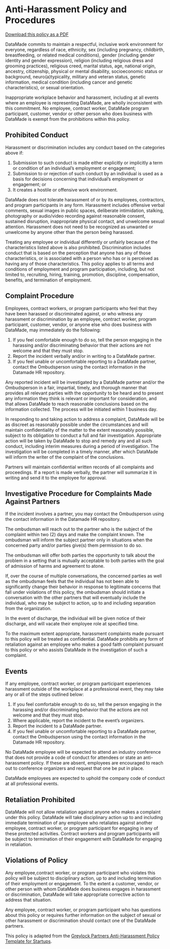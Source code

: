 # Anti-Harassment Policy and Procedures

[Download this policy as a PDF](https://datamade.us/documents/DataMade%20Anti-Harassment%20Policy%20and%20Procedures-v1.2.pdf)

DataMade commits to maintain a respectful, inclusive work environment for everyone, regardless of race, ethnicity, sex (including pregnancy, childbirth, breastfeeding, or related medical conditions), gender (including gender identity and gender expression), religion (including religious dress and grooming practices), religious creed, marital status, age, national origin, ancestry, citizenship, physical or mental disability, socioeconomic status or background, neuro(a)typicality, military and veteran status, genetic information, medical condition (including cancer and genetic characteristics), or sexual orientation.

Inappropriate workplace behavior and harassment, including at all events where an employee is representing DataMade, are wholly inconsistent with this commitment. No employee, contract worker, DataMade program participant, customer, vendor or other person who does business with DataMade is exempt from the prohibitions within this policy.

## Prohibited Conduct

Harassment or discrimination includes any conduct based on the categories above if:

1. Submission to such conduct is made either explicitly or implicitly a term or condition of an individual’s employment or engagement;
2. Submission to or rejection of such conduct by an individual is used as a basis for decisions concerning that individual’s employment or engagement; or
3. It creates a hostile or offensive work environment.

DataMade does not tolerate harassment of or by its employees, contractors, and program participants in any form. Harassment includes offensive verbal comments, sexual images in public spaces, deliberate intimidation, stalking, photography or audio/video recording against reasonable consent, sustained disruption, inappropriate physical contact, and unwelcome sexual attention. Harassment does not need to be recognized as unwanted or unwelcome by anyone other than the person being harassed.

Treating any employee or individual differently or unfairly because of the characteristics listed above is also prohibited. Discrimination includes conduct that is based on the perception that anyone has any of those characteristics, or is associated with a person who has or is perceived as having any of those characteristics. This policy applies to all terms and conditions of employment and program participation, including, but not limited to, recruiting, hiring, training, promotion, discipline, compensation, benefits, and termination of employment.

## Complaint Procedure

Employees, contract workers, or program participants who feel that they have been harassed or discriminated against, or who witness any harassment or discrimination by an employee, contract worker, program participant, customer, vendor, or anyone else who does business with DataMade, may immediately do the following:

1. If you feel comfortable enough to do so, tell the person engaging in the harassing and/or discriminating behavior that their actions are not welcome and that they must stop.
2. Report the incident verbally and/or in writing to a DataMade partner.
3. If you feel unable or uncomfortable reporting to a DataMade partner, contact the Ombudsperson using the contact information in the Datamade HR repository.

Any reported incident will be investigated by a DataMade partner and/or the Ombudsperson in a fair, impartial, timely, and thorough manner that provides all relevant parties with the opportunity to be heard and to present any information they think is relevant or important for consideration, and that allows DataMade to reach reasonable conclusions based on the information collected. The process will be initiated within 1 business day.

In responding to and taking action to address a complaint, DataMade will be as discreet as reasonably possible under the circumstances and will maintain confidentiality of the matter to the extent reasonably possible, subject to its obligation to conduct a full and fair investigation. Appropriate action will be taken by DataMade to stop and remedy any and all such conduct, including interim measures during a period of investigation. The investigation will be completed in a timely manner, after which DataMade will inform the writer of the complaint of the conclusions.

Partners will maintain confidential written records of all complaints and proceedings. If a report is made verbally, the partner will summarize it in writing and send it to the employee for approval.

## Investigative Procedure for Complaints Made Against Partners

If the incident involves a partner, you may contact the Ombudsperson using the contact information in the Datamade HR repository.

The ombudsman will reach out to the partner who is the subject of the complaint within two (2) days and make the complaint known. The ombudsman will inform the subject partner only in situations when the concerned party and/or parties give(s) them permission to do so.

The ombudsman will offer both parties the opportunity to talk about the problem in a setting that is mutually acceptable to both parties with the goal of admission of harms and agreement to atone.

If, over the course of multiple conversations, the concerned parties as well as the ombudsman feels that the individual has not been able to significantly change their behavior in response to legitimate concerns that fall under violations of this policy, the ombudsman should initiate a conversation with the other partners that will eventually include the individual, who may be subject to action, up to and including separation from the organization.

In the event of discharge, the individual will be given notice of their discharge, and will vacate their employee role at specified time.

To the maximum extent appropriate, harassment complaints made pursuant to this policy will be treated as confidential. DataMade prohibits any form of retaliation against an employee who makes a good faith complaint pursuant to this policy or who assists DataMade in the investigation of such a complaint.

## Events

If any employee, contract worker, or program participant experiences harassment outside of the workplace at a professional event, they may take any or all of the steps outlined below:

1. If you feel comfortable enough to do so, tell the person engaging in the harassing and/or discriminating behavior that the actions are not welcome and that they must stop.
2. Where applicable, report the incident to the event’s organizers.
3. Report the incident to a DataMade partner.
4. If you feel unable or uncomfortable reporting to a DataMade partner, contact the Ombudsperson using the contact information in the Datamade HR repository.

No DataMade employee will be expected to attend an industry conference that does not provide a code of conduct for attendees or state an anti-harassment policy. If these are absent, employees are encouraged to reach out to conference organizers and request that one be put in place.

DataMade employees are expected to uphold the company code of conduct at all professional events.

## Retaliation Prohibited

DataMade will not allow retaliation against anyone who makes a complaint under this policy. DataMade will take disciplinary action up to and including immediate termination of any employee who retaliates against another employee, contract worker, or program participant for engaging in any of these protected activities. Contract workers and program participants will be subject to termination of their engagement with DataMade for engaging in retaliation.

## Violations of Policy

Any employee,contract worker, or program participant who violates this policy will be subject to disciplinary action, up to and including termination of their employment or engagement. To the extent a customer, vendor, or other person with whom DataMade does business engages in harassment or discrimination, DataMade will take appropriate corrective action to address that situation.

Any employee, contract worker, or program participant who has questions about this policy or requires further information on the subject of sexual or other harassment or discrimination should contact one of the DataMade partners.

This policy is adapted from the [Greylock Partners Anti-Harassment Policy Template for Startups](https://news.greylock.com/anti-harassment-policy-template-for-startups-fe24a580bddf).
